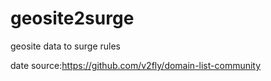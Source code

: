 # geosite2surge
geosite data to surge rules

date source:https://github.com/v2fly/domain-list-community